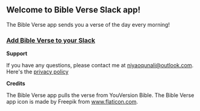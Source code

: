 ## Welcome to Bible Verse Slack app!

The Bible Verse app sends you a verse of the day every morning! 

### [Add Bible Verse to your Slack](https://f8q4i0jol0.execute-api.us-east-1.amazonaws.com/default/RegisterBibleVerseUser)

**Support**

If you have any questions, please contact me at niyaoqunali@outlook.com.
Here's the [privacy policy](https://www.termsfeed.com/live/42cb458a-770f-4b03-abeb-044ea132444c)

**Credits**

The Bible Verse app pulls the verse from YouVersion Bible. 
The Bible Verse app icon is made by Freepik from www.flaticon.com.
